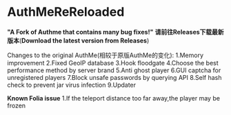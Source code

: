 # AuthMeReReloaded
**"A Fork of Authme that contains many bug fixes!"**
**请前往Releases下载最新版本**(**Download the latest version from Releases**)




Changes to the original AuthMe(相较于原版AuthMe的变化):
1.Memory improvement
2.Fixed GeoIP database
3.Hook floodgate
4.Choose the best performance method by server brand
5.Anti ghost player
6.GUI captcha for unregistered players
7.Block unsafe passwords by querying API
8.Self hash check to prevent jar virus infection
9.Updater


**Known Folia issue**
1.If the teleport distance too far away,the player may be frozen
